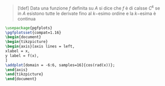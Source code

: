 >[!def] 
>Data una funzione $f$ definita su $A$ si dice che $f$ è di calsse $C^k$ se in $A$ esistono tutte le derivate fino al $k-$esimo ordine e la $k-$esima è continua
```tikz
\usepackage{pgfplots}
\pgfplotsset{compat=1.16}
\begin{document}
\begin{tikzpicture}
\begin{axis}[axis lines = left,
xlabel = x,
y label = f(x),
]
\addplot[domain = -6:6, samples=16]{cos(rad(x))};
\end{axis}
\end{tikzpicture}
\end{document}
```